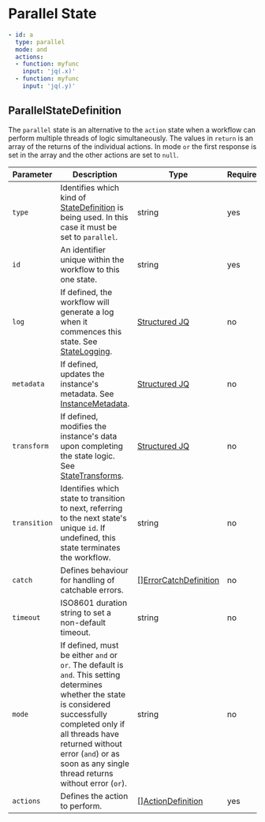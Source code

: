 # Parallel State 

```yaml
- id: a
  type: parallel
  mode: and
  actions:
  - function: myfunc
    input: 'jq(.x)'
  - function: myfunc
    input: 'jq(.y)'
```

## ParallelStateDefinition 

The `parallel` state is an alternative to the `action` state when a workflow can perform multiple threads of logic simultaneously. The values in `return` is an array of the returns of the individual actions. In mode `or` the first response is set in the array and the other actions are set to `null`.

| Parameter | Description | Type | Required |
| --- | --- | --- | --- |
| `type` | Identifies which kind of [StateDefinition](./states.md) is being used. In this case it must be set to `parallel`. | string | yes | 
| `id` | An identifier unique within the workflow to this one state. | string | yes |
| `log` | If defined, the workflow will generate a log when it commences this state. See [StateLogging](./logging.md). | [Structured JQ](../instance-data/structured-jx.md) | no |
| `metadata` | If defined, updates the instance's metadata. See [InstanceMetadata](./metadata.md). | [Structured JQ](../instance-data/structured-jx.md) | no |
| `transform` | If defined, modifies the instance's data upon completing the state logic. See [StateTransforms](../instance-data/transforms.md). | [Structured JQ](../instance-data/structured-jx.md) | no |
| `transition` | Identifies which state to transition to next, referring to the next state's unique `id`. If undefined, this state terminates the workflow. | string | no |
| `catch` | Defines behaviour for handling of catchable errors.  | [[]ErrorCatchDefinition](/spec/workflow-yaml/errors/#errorcatchdefinition) | no |
| `timeout` | ISO8601 duration string to set a non-default timeout. | string | no | 
| `mode` | If defined, must be either `and` or `or`. The default is `and`. This setting determines whether the state is considered successfully completed only if all threads have returned without error (`and`) or as soon as any single thread returns without error (`or`). | string | no | 
| `actions` | Defines the action to perform. | [[]ActionDefinition](./actions.md) | yes |
